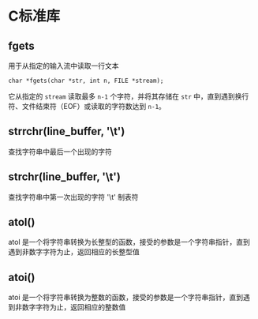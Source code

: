 # C标准库

## fgets

用于从指定的输入流中读取一行文本

```
char *fgets(char *str, int n, FILE *stream);
```

它从指定的 `stream` 读取最多 `n-1` 个字符，并将其存储在 `str` 中，直到遇到换行符、文件结束符（EOF）或读取的字符数达到 `n-1`。

## strrchr(line_buffer, '\t')

 查找字符串中最后一个出现的字符

## strchr(line_buffer, '\t')

查找字符串中第一次出现的字符 '\t' 制表符

## atol()

atol 是一个将字符串转换为长整型的函数，接受的参数是一个字符串指针，直到遇到非数字字符为止，返回相应的长整型值

## atoi()

atoi 是一个将字符串转换为整数的函数，接受的参数是一个字符串指针，直到遇到非数字字符为止，返回相应的整数值
